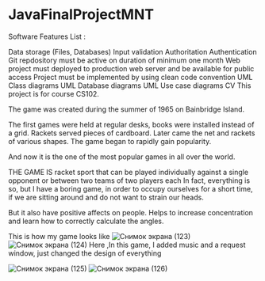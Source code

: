 # JavaFinalProjectMNT

Software Features List :

Data storage (Files, Databases)
Input validation
Authoritation
Authentication
Git repdository must be active on duration of minimum one month
Web project must deployed to production web server and be available for public access
Project must be implemented by using clean code convention
UML Class diagrams
UML Database diagrams
UML Use case diagrams
CV
This project is for course CS102.

The game was created during the summer of 1965 on Bainbridge Island.

The first games were held at regular desks, books were installed instead of a grid. Rackets served pieces of cardboard. Later came the net and rackets of various shapes. The game began to rapidly gain popularity.

And now it is the one of the most popular games in all over the world.

THE GAME IS  racket sport that can be played individually against a single opponent or between two teams of two players each In fact, everything is so, but I have a boring game, in order to occupy ourselves for a short time, if we are sitting around and do not want to strain our heads.

But it also have positive affects on people. Helps to increase concentration and learn how to correctly calculate the angles.

This is how my game looks like
![Снимок экрана (123)](https://user-images.githubusercontent.com/65095512/81604712-20ce9680-93f2-11ea-8562-222f46341eae.png)
![Снимок экрана (124)](https://user-images.githubusercontent.com/65095512/81604720-22985a00-93f2-11ea-8922-bfcafa5bf509.png)
Here ,In this game, I added music and a request window, just changed the design of everything



![Снимок экрана (125)](https://user-images.githubusercontent.com/65095512/81605764-ca625780-93f3-11ea-9132-afca37212ddd.png)
![Снимок экрана (126)](https://user-images.githubusercontent.com/65095512/81605765-cafaee00-93f3-11ea-8d9d-c002c29f51cd.png)



